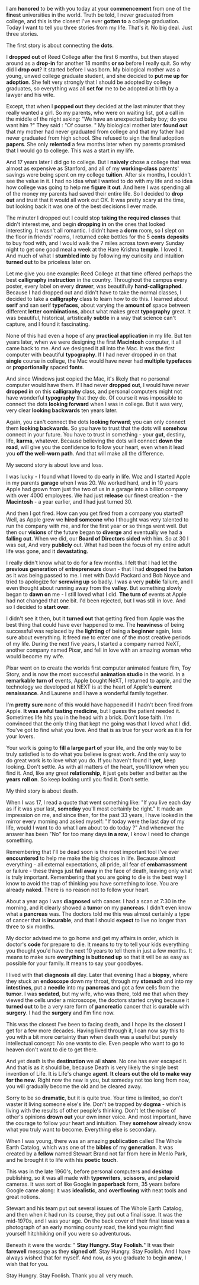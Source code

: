 I am **honored** to be with you today at your **commencement** from one of the **finest** universities in the world. Truth be told, I never graduated from college, and this is the closest I've ever **gotten to** a college graduation. Today I want to tell you three stories from my life. That's it. No big deal. Just three stories. 

The first story is about connecting the **dots**.

I **dropped out** of Reed College after the first 6 months, but then stayed around as a **drop-in** for another 18 months **or so** before I really quit. So why did I **drop out**? It started before I was born. My biological mother was a young, unwed college graduate student, and she decided to **put me up for adoption**. She felt very strongly that I should be adopted by college graduates, so everything was all **set for** me to be adopted at birth by a lawyer and his wife.

Except, that when I **popped out** they decided at the last minuter that they really wanted a girl. So my parents, who were on waiting list, got a call in the middle of the night asking: "We have an unexpected baby boy; do you want him ?" They said : "Of course. " My biological mother later **found out** that my mother had never graduated from college and that my father had never graduated from high school. She refused to sign the final adoption **papers**. She only **relented** a few months later when my parents promised that I would go to college. This was a start in my life.

And 17 years later I did go to college. But I **naively** chose a college that was almost as expensive as Stanford, and all of my **working-class** parents' savings were being spent on my college **tuition**. After six months, I couldn't see the value in it. I had no idea what I wanted to do with my life and no idea how college was going to help me **figure it out**. And here I was spending all of the money my parents had saved their entire life. So I decided to **drop out** and trust that it would all work out OK. It was pretty scary at the time, but looking back it was one of the best decisions I ever made. 

The minuter I dropped out I could stop **taking the required classes** that didn't interest me, and begin **dropping in** on the ones that looked interesting. It wasn't all romantic. I didn't have a **dorm** room, so I slept on the floor in friends' rooms, I returned coke bottles for the 5 **cents** **deposits** to buy food with, and I would walk the 7 miles across town every Sunday night to get one good meal a week at the Hare Krishna **temple**. I loved it. And much of what I **stumbled into** by following my curiosity and intuition **turned out** to be priceless later on. 

Let me give you one example: Reed College at that time offered perhaps the best **calligraphy** **instruction** in the country. Throughout the campus every poster, every label on every **drawer**, was beautifully **hand-calligraphed**. Because I had dropped out and didn't have to take the normal classes, I decided to take a **calligraphy** class to learn how to do this. I learned about **serif** and san serif **typefaces**, about varying the **amount of** space between different **letter** **combinations**, about what makes great **typography** great. It was beautiful, historical, artistically **subtle** in a way that science can't capture, and I found it fascinating. 

None of this had even a hope of any **practical application** in my life. But ten years later, when we were designing the first **Macintosh** computer, it all came back to me. And we designed it all into the Mac. It was the first computer with beautiful **typography**. If I had never dropped in on that **single** course in college, the Mac would have never had **multiple** **typefaces** or **proportionally** spaced **fonts**. 

And since Windows just copied the Mac, it's likely that no personal computer would have them. If I had never **dropped out**, I would have never **dropped in** on this **calligraphy** class, and personal computers might not have wonderful **typography** that they do. Of course it was impossible to connect the dots **looking forward** when I was in college. But it was very, very clear **looking backwards** ten years later. 

Again, you can't connect the dots **looking forward**; you can only connect them **looking backwards**. So you have to trust that the dots will **somehow** connect in your future. You have to trust in something - your **gut**, destiny, life, **karma**, whatever. Because believing the dots will connect **down the road**, will give you the confidence to follow your heart, even when it lead you **off the well-worn path**. And that will make all the difference. 

My second story is about love and loss.

I was lucky - I found what I loved to do early in life. Woz and I started Apple in my parents **garage** when I was 20. We worked hard, and in 10 years Apple had grown from just the two of us in a garage into a billion company with over 4000 employees. We had just **release** our finest creation - the **Macintosh** - a year earlier, and I had just turned 30. 

And then I got fired. How can you get fired from a company you started? Well, as Apple grew we **hired** **someone** who I thought was very talented to run the company with me, and for the first year or so things went well. But then our **visions** of the future began to **diverge** and eventually we had a **falling out**. When we did, our **Board of Directors** **sided** with him. So at 30 I was out, And very **publicly** out. What had been the focus of my entire adult life was gone, and it **devastating**. 

I really didn't know what to do for a few months. I felt that I had let the **previous** **generation** of **entrepreneurs** down - that I had **dropped** the **baton** as it was being passed to me. I met with David Packard and Bob Noyce and tried to apologize for **screwing up** so badly. I was a very **public** failure, and I even thought about running away from the **valley**. But something slowly began to **dawn on** me - I still loved what I did. **The turn of** events at Apple had not changed that one bit. I'd been rejected, but I was still in love. And so I decided to **start over**.

I didn't see it then, but it **turned out** that getting fired from Apple was the best thing that could have ever happened to me. The **heaviness** of being successful was replaced by the **lighting** of being a **beginner** again, less sure about everything. It freed me to enter one of the most creative periods of my life. During the next five years, I started a company named NeXT, another company named Pixar, and fell in love with an amazing woman who would become my wife. 

Pixar went on to create the worlds first computer animated feature film, Toy Story, and is now the most successful **animation studio** in the world. In a **remarkable** **turn of** events, Apple bought NeXT, I returned to apple, and the technology we developed at NEXT is at the heart of Apple's **current** **renaissance**. And Laurene and I have a wonderful family together. 

I'm **pretty sure** none of this would have happened if I hadn't been fired from Apple. **It was awful tasting medicine**, but I guess the patient needed it. Sometimes life hits you in the head with a brick. Don't lose faith. I'm convinced that the only thing that kept me going was that I loved what I did. You've got to find what you love. And that is as true for your work as it is for your lovers.

Your work is going to **fill a large part of** your life, and the only way to be truly satisfied is to do what you believe is great work. And the only way to do great work is to love what you do. If you haven't found it **yet**, keep looking. Don't settle. As with all matters of the heart, you'll know when you find it. And, like any great **relationship**, it just gets better and better as the **years** **roll on**. So keep looking until you find it. Don't settle.

My third story is about death.

When I was 17, I read a quote that went something like: "If you live each day as if it was your last, **someday** you'll most certainly be right." It made an impression on me, and since then, for the past 33 years, I have looked in the mirror every morning and asked myself: "If today were the last day of my life, would I want to do what I am about to do today ?" And whenever the answer has been "No" for too many days **in a row**, I know I need to change something. 

Remembering that I'll be dead soon is the most important tool I've ever **encountered** to help me make the big choices in life. Because almost everything - all external expectations, all pride, all fear of **embarrassment** or failure - these things just **fall away** in the face of death, leaving only what is truly important. Remembering that you are going to die is the best way I know to avoid the trap of thinking you have something to lose. You are already **naked**. There is no reason not to follow your heart.

About a year ago I was **diagnosed** with cancer. I had a scan at 7:30 in the morning, and it clearly showed a **tumor** on my **pancreas**. I didn't even know what a **pancreas** was. The doctors told me this was almost certainly a type of cancer that is **incurable**, and that I should **expect** to live no longer than three to six months.

My doctor advised me to go home and get my affairs in order, which is doctor's **code** for prepare to die. It means to try to tell your kids everything you thought you'd have the next 10 years to tell them in just a few months. It means to make sure **everything is buttoned up** so that it will be as easy as possible for your family. It means to say your goodbyes. 

I lived with that **diagnosis** all day. Later that evening I had a **biopsy**, where they stuck an **endoscope** down my throat, through my **stomach** and into my **intestines**, put a **needle** into my **pancreas** and got a few cells from the **tumor**. I was **sedated**, but my wife, who was there, told me that when they viewed the cells under a microscope, the doctors started crying because it **turned out** to be a very rare form of **pancreatic** cancer that is **curable** with **surgery**. I had the **surgery** and I'm fine now. 

This was the closest I've been to facing death, and I hope its the closest I get for a few more decades. Having lived through it, I can now say this to you with a bit more certainty than when death was a useful but purely intellectual concept: No one wants to die. Even people who want to go to heaven don't want to die to get there. 

And yet death is the **destination** we all **share**. No one has ever escaped it. And that is as it should be, because Death is very likely the single best invention of Life. It is Life's change **agent**. **It clears out the old to make way for the new**. Right now the new is you, but someday not too long from now, you will gradually become the old and be cleared away. 

Sorry to be so **dramatic**, but it is quite true. Your time is limited, so don't waster it living someone else's life. Don't be trapped by **dogma** - which is living with the results of other people's thinking. Don't let the noise of other's opinions **drown out** your own inner voice. And most important, have the courage to follow your heart and intuition. They **somehow** already know what you truly want to become. Everything else is secondary.

When I was young, there was an amazing **publication** called The Whole Earth Catalog, which was one of the **bibles** of my **generation**. It was created by a **fellow** named Stewart Brand not far from here in Menlo Park, and he brought it to life with his **poetic** **touch**. 

This was in the late 1960's, before personal computers and **desktop** publishing, so it was all made with **typewriters**, **scissors**, and **polaroid** cameras. It was sort of like Google in **paperback** form, 35 years before Google came along: it was **idealistic**, and **overflowing** with neat tools and great notions. 

Stewart and his team put out several issues of The Whole Earth Catalog, and then when it had run its course, they put out a final issue. It was the mid-1970s, and I was your age. On the back cover of their final issue was a photograph of an early morning county road, the kind you might find yourself hitchhiking on if you were so adventurous. 

Beneath it were the words: " **Stay Hungry. Stay Foolish.**" It was their **farewell** message as they **signed off**. Stay Hungry. Stay Foolish. And I have always wished that for myself. And now, as you graduate to begin **anew**, I wish that for you.

Stay Hungry. Stay Foolish.
Thank you all very much.

